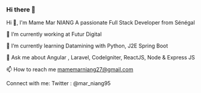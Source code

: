 ### Hi there 👋


Hi 👋, I'm Mame Mar NIANG
A passionate Full Stack Developer from Sénégal

🔭 I’m currently working at Futur Digital

🌱 I’m currently learning Datamining with Python, J2E Spring Boot

💬 Ask me about Angular , Laravel, CodeIgniter, ReactJS, Node & Express JS

📫 How to reach me mamemarniang27@gmail.com 

Connect with me:
Twitter : @mar_niang95
